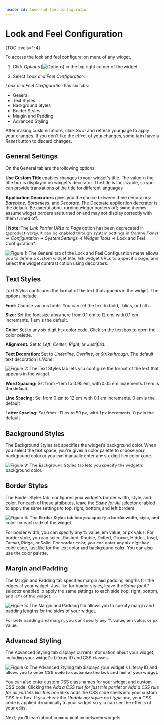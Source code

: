 ```yaml
---
header-id: look-and-feel-configuration
---
```


# Look and Feel Configuration

[TOC levels=1-4]

To access the look and feel configuration menu of any widget,

1.  Click *Options* (![Options](../../../images/icon-options.png)) in the top
    right corner of the widget.

2.  Select *Look and Feel Configuration*.

*Look and Feel Configuration* has six tabs: 

- General
- Text Styles
- Background Styles
- Border Styles
- Margin and Padding
- Advanced Styling

After making customizations, click *Save* and refresh your page to apply your
changes. If you don't like the effect of your changes, some tabs have a *Reset*
button to discard changes.

## General Settings

On the General tab are the following options:

**Use Custom Title** enables changes to your widget's title. The value in the
title box is displayed on widget's decorator. The title is localizable, so you
can provide translations of the title for different languages.

**Application Decorators** gives you the choice between three decorators: 
*Barebone*, *Borderless*, and *Decorate*. The Decorate application decorator is
the default. Be careful about turning widget borders off; some themes assume
widget borders are turned on and may not display correctly with them turned
off.

| **Note:** The *Link Portlet URLs to Page* option has been deprecated in @product-ver@. It can be enabled through system settings in *Control Panel* &rarr; *Configuration* &rarr; *System Settings* &rarr; *Widget Tools* &rarr; Look and Feel Configuration*.

![Figure 1: The General tab of the Look and Feel Configuration menu allows you to define a custom widget title, link widget URLs to a specific page, and select the widget contrast option using decorators.](../../../images/look-and-feel-portlet-configuration-menu.png)

## Text Styles

*Text Styles* configures the format of the text that appears in the widget. The
options include

**Font:** Choose various fonts. You can set the text to bold, italics, or both.

**Size:** Set the font size anywhere from 0.1 em to 12 em, with 0.1 em
increments. 1 em is the default.

**Color:** Set to any six digit hex color code. Click on the text box to open
the color palette.

**Alignment:** Set to *Left*, *Center*, *Right*, or *Justified*. 

**Text Decoration:** Set to *Underline*, *Overline*, or *Strikethrough*. The
default text decoration is *None*.

![Figure 2: The Text Styles tab lets you configure the format of the text that appears in the widget.](../../../images/look-and-feel-text-styles.png)

**Word Spacing:** Set from -1 em to 0.95 em, with 0.05 em increments. 0 em is
the default.

**Line Spacing:** Set from 0 em to 12 em, with 0.1 em increments. 0 em is the
default. 

**Letter Spacing:** Set from -10 px to 50 px, with 1 px increments. 0 px is the
default.

## Background Styles

The Background Styles tab specifies the widget's background color. When you
select the text space, you're given a color palette to choose your background
color or you can manually enter any six digit hex color code.

![Figure 3: The Background Styles tab lets you specify the widget's background color.](../../../images/look-and-feel-background-styles.png)

## Border Styles

The Border Styles tab, configures your widget's border width, style, and color.
For each of these attributes, leave the *Same for All* selector enabled to apply
the same settings to top, right, bottom, and left borders.

![Figure 4: The Border Styles tab lets you specify a border width, style, and color for each side of the widget.](../../../images/look-and-feel-border-styles.png)

For border width, you can specify any % value, em value, or px value. For
border style, you can select Dashed, Double, Dotted, Groove, Hidden, Inset,
Outset, Ridge, or Solid. For border color, you can enter any six digit hex
color code, just like for the text color and background color. You can also use
the color palette.

## Margin and Padding

The Margin and Padding tab specifies margin and padding lengths for the edges of
your widget. Just like for border styles, leave the *Same for All* selector
enabled to apply the same settings to each side (top, right, bottom, and left)
of the widget.

![Figure 5: The Margin and Padding tab allows you to specify margin and padding lengths for the sides of your widget.](../../../images/look-and-feel-margin-and-padding.png)

For both padding and margin, you can specify any % value, em value, or px
value.

## Advanced Styling

The Advanced Styling tab displays current information about your widget, 
including your widget's Liferay ID and CSS classes.

![Figure 6: The Advanced Styling tab displays your widget's Liferay ID and allows you to enter CSS code to customize the look and feel of your widget.](../../../images/look-and-feel-advanced-styling.png)

You can also enter custom CSS class names for your widget and custom CSS code.
Clicking the *Add a CSS rule for just this portlet* or *Add a CSS rule for all
portlets like this one* links adds the CSS code shells into your custom CSS text
box. If you check the *Update my styles as I type* box, your CSS code is applied
dynamically to your widget so you can see the effects of your edits.

Next, you'll learn about communication between widgets.
